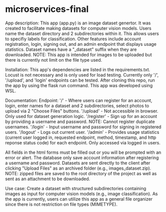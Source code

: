 # microservices-final

App description:
This app (app.py) is an image dataset genertor. It was created to facilitate making datasets for computer vision models.
Users name the dataset directory and 2 subdirectories within it. This allows users to specifiy labels for classification. 
Other features include account registration, login, signing out, and an admin endpoint that displays usage statistics.
Dataset names have a "_dataset" suffix when they are downloaded.
NOTE: This app is intended for images to be uploaded but there is currently not limit on the file type used.

Installation:
This app's dependencies are listed in the requirements.txt.
Locust is not necessary and is only used for load testing. Currently only '/', '/upload', and 'login' endpoints can be tested.
After cloning this repo, run the app by using the flask run command.
This app was developed using WSL. 

Documentation:
Endpoint:
'/' - Where users can register for an account, login, enter names for a dataset and 2 subdirectories, select photos to upload via 2 "Choose Files" buttons.
'/upload' - Not accessible in browser. Only used for dataset generation logic.
'/register' - Sign up for an account by providing a username and password. NOTE: Cannot register duplicate usernames. 
'/login' - Input username and password for signing in registered users.
'/logout' - Logs out current user.
'/admin' - Provides usage statistics (current user logged in, requested endpoint, method, timestamp, and http reponse status code) for each endpoint. Only accessed via logged in users.

All fields in the html forms must be filled out or you will be prompted with an error or alert. 
The database only save account information after registering a username and password.
Datasets are sent directly to the client after clicking "Upload Files" as an archived folder (e.g., images_dataset.zip).
NOTE: zipped files are saved to the root directory of the project as well as sent as an attachment to be downloaded.

Use case:
Create a dataset with structured subdirectories containing images as input for computer vision models (e.g., image classification).
As the app is currently, users can utilize this app as a general file organizer since there is not restriction on file types (MIMETYPE). 
